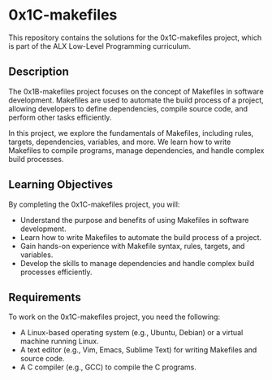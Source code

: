 # 0x1C-makefiles

This repository contains the solutions for the 0x1C-makefiles project, which is part of the ALX Low-Level Programming curriculum.

## Description

The 0x1B-makefiles project focuses on the concept of Makefiles in software development. Makefiles are used to automate the build process of a project, allowing developers to define dependencies, compile source code, and perform other tasks efficiently.

In this project, we explore the fundamentals of Makefiles, including rules, targets, dependencies, variables, and more. We learn how to write Makefiles to compile programs, manage dependencies, and handle complex build processes.

## Learning Objectives

By completing the 0x1C-makefiles project, you will:

- Understand the purpose and benefits of using Makefiles in software development.
- Learn how to write Makefiles to automate the build process of a project.
- Gain hands-on experience with Makefile syntax, rules, targets, and variables.
- Develop the skills to manage dependencies and handle complex build processes efficiently.

## Requirements

To work on the 0x1C-makefiles project, you need the following:

- A Linux-based operating system (e.g., Ubuntu, Debian) or a virtual machine running Linux.
- A text editor (e.g., Vim, Emacs, Sublime Text) for writing Makefiles and source code.
- A C compiler (e.g., GCC) to compile the C programs.

